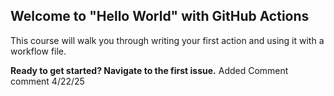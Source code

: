 ## Welcome to "Hello World" with GitHub Actions

This course will walk you through writing your first action and using it with a workflow file. 

**Ready to get started? Navigate to the first issue.**
Added Comment comment 4/22/25
